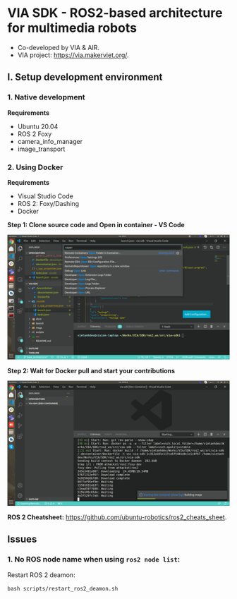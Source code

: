 # VIA SDK - ROS2-based architecture for multimedia robots

- Co-developed by VIA & AIR.
- VIA project: <https://via.makerviet.org/>.

## I. Setup development environment

### 1. Native development

**Requirements**

- Ubuntu 20.04
- ROS 2 Foxy
- camera_info_manager
- image_transport

### 2. Using Docker

**Requirements**

- Visual Studio Code
- ROS 2: Foxy/Dashing
- Docker

**Step 1: Clone source code and Open in container - VS Code**

![Open In Container](docs/images/open_in_container.png)

**Step 2: Wait for Docker pull and start your contributions**

![](docs/images/docker_pull_vscode.png)

**ROS 2 Cheatsheet:** <https://github.com/ubuntu-robotics/ros2_cheats_sheet>.

## Issues

### 1. No ROS node name when using `ros2 node list`:

Restart ROS 2 deamon:

```
bash scripts/restart_ros2_deamon.sh
```
